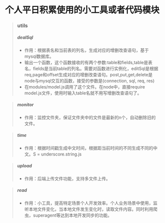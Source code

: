 # 个人平日积累使用的小工具或者代码模块
>### utils
>##### dealSql
>+	作用：根据表名和当前表的列名，生成对应的增删改查语句，基于mysql数据库。
>+ 输出一个函数，这个函数接收的有两个参数:table和fields,table是表名，fields是当前table的列名。需要对函数进行实例化，editSql是根据req,page和offset生成对应的增删改查语句。post,put,get,delete是node与mysql交互的函数，接受的参数是(connection, sql, req, res)
>+ 在modules/model.js调用了这个文件。在node中，直接require model.js文件，使用时输入table名就不用写增删改查语句了。

>##### monitor
>+ 作用：监控文件夹，保证文件夹中的文件是最新的n个，自动删除旧的文件。

>##### time
>+ 作用：根据时间戳生成中文时间，根据距当前时间的不同生成不同的中文。S = underscore.string.js

>##### upload
>+ 作用：后端上传文件功能，支持多文件上传。

>##### read
>+ 作用：小工具，提高特定场景个人开发效率。个人业务场景中使用，监听本地文件变化，当本地文件发生变化时，读取文件内容。同时利用爬虫，superagent等达到本地开发同步的功能。
